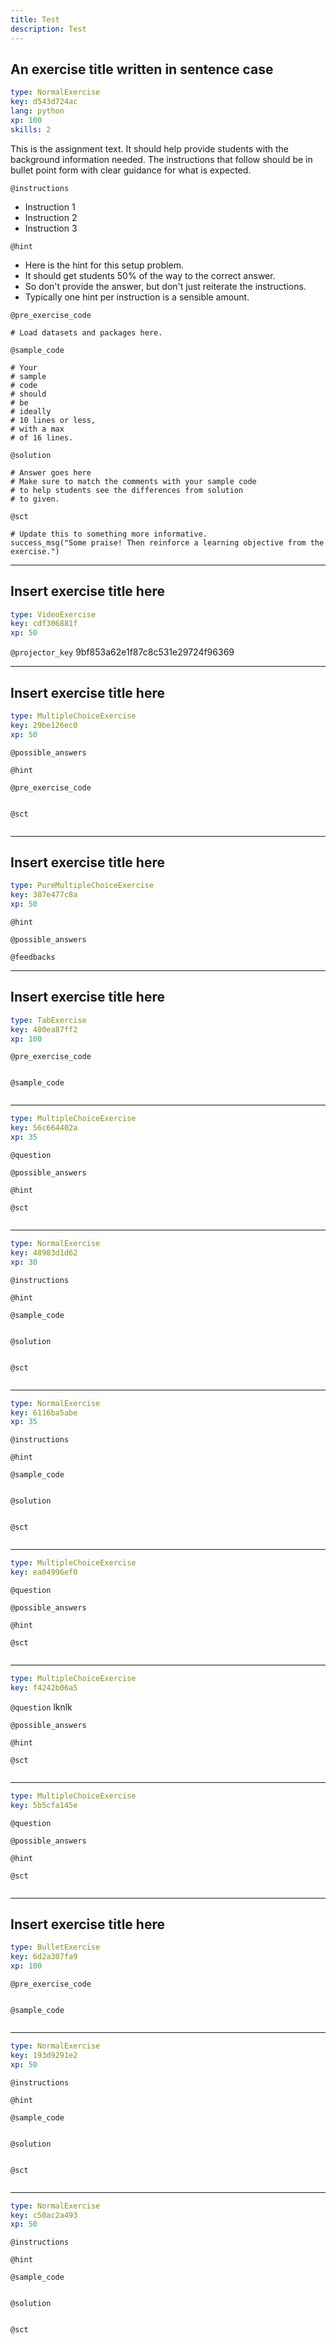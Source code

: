 ```yaml
---
title: Test
description: Test
---
```


## An exercise title written in sentence case

```yaml
type: NormalExercise
key: d543d724ac
lang: python
xp: 100
skills: 2
```

This is the assignment text. It should help provide students with the background information needed.
The instructions that follow should be in bullet point form with clear guidance for what is expected.

`@instructions`
- Instruction 1
- Instruction 2
- Instruction 3

`@hint`
- Here is the hint for this setup problem. 
- It should get students 50% of the way to the correct answer.
- So don't provide the answer, but don't just reiterate the instructions.
- Typically one hint per instruction is a sensible amount.

`@pre_exercise_code`
```{python}
# Load datasets and packages here.
```

`@sample_code`
```{python}
# Your
# sample
# code
# should
# be
# ideally
# 10 lines or less,
# with a max
# of 16 lines.
```

`@solution`
```{python}
# Answer goes here
# Make sure to match the comments with your sample code
# to help students see the differences from solution
# to given.
```

`@sct`
```{python}
# Update this to something more informative.
success_msg("Some praise! Then reinforce a learning objective from the exercise.")
```

---

## Insert exercise title here

```yaml
type: VideoExercise
key: cdf306881f
xp: 50
```

`@projector_key`
9bf853a62e1f87c8c531e29724f96369

---

## Insert exercise title here

```yaml
type: MultipleChoiceExercise
key: 29be126ec0
xp: 50
```



`@possible_answers`


`@hint`


`@pre_exercise_code`
```{python}

```

`@sct`
```{python}

```

---

## Insert exercise title here

```yaml
type: PureMultipleChoiceExercise
key: 387e477c8a
xp: 50
```



`@hint`


`@possible_answers`


`@feedbacks`


---

## Insert exercise title here

```yaml
type: TabExercise
key: 480ea87ff2
xp: 100
```



`@pre_exercise_code`
```{python}

```

`@sample_code`
```{python}

```

***

```yaml
type: MultipleChoiceExercise
key: 56c664402a
xp: 35
```

`@question`


`@possible_answers`


`@hint`


`@sct`
```{python}

```

***

```yaml
type: NormalExercise
key: 48983d1d62
xp: 30
```

`@instructions`


`@hint`


`@sample_code`
```{python}

```

`@solution`
```{python}

```

`@sct`
```{python}

```

***

```yaml
type: NormalExercise
key: 6116ba5abe
xp: 35
```

`@instructions`


`@hint`


`@sample_code`
```{python}

```

`@solution`
```{python}

```

`@sct`
```{python}

```

***

```yaml
type: MultipleChoiceExercise
key: ea04996ef0
```

`@question`


`@possible_answers`


`@hint`


`@sct`
```{python}

```

***

```yaml
type: MultipleChoiceExercise
key: f4242b06a5
```

`@question`
lknlk

`@possible_answers`


`@hint`


`@sct`
```{python}

```

***

```yaml
type: MultipleChoiceExercise
key: 5b5cfa145e
```

`@question`


`@possible_answers`


`@hint`


`@sct`
```{python}

```

---

## Insert exercise title here

```yaml
type: BulletExercise
key: 6d2a307fa9
xp: 100
```



`@pre_exercise_code`
```{python}

```

`@sample_code`
```{python}

```

***

```yaml
type: NormalExercise
key: 193d9291e2
xp: 50
```

`@instructions`


`@hint`


`@sample_code`
```{python}

```

`@solution`
```{python}

```

`@sct`
```{python}

```

***

```yaml
type: NormalExercise
key: c50ac2a493
xp: 50
```

`@instructions`


`@hint`


`@sample_code`
```{python}

```

`@solution`
```{python}

```

`@sct`
```{python}

```

